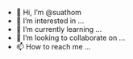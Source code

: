 - 👋 Hi, I’m @suathom
- 👀 I’m interested in ...
- 🌱 I’m currently learning ...
- 💞️ I’m looking to collaborate on ...
- 📫 How to reach me ...

<!---
suathom/suathom is a ✨ special ✨ repository because its `README.md` (this file) appears on your GitHub profile.
You can click the Preview link to take a look at your changes.
--->
